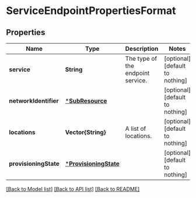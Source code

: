 # ServiceEndpointPropertiesFormat


## Properties
Name | Type | Description | Notes
------------ | ------------- | ------------- | -------------
**service** | **String** | The type of the endpoint service. | [optional] [default to nothing]
**networkIdentifier** | [***SubResource**](SubResource.md) |  | [optional] [default to nothing]
**locations** | **Vector{String}** | A list of locations. | [optional] [default to nothing]
**provisioningState** | [***ProvisioningState**](ProvisioningState.md) |  | [optional] [default to nothing]


[[Back to Model list]](../README.md#models) [[Back to API list]](../README.md#api-endpoints) [[Back to README]](../README.md)



